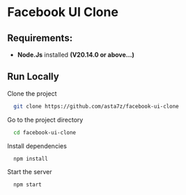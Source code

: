 # Facebook UI Clone

## Requirements:
- **Node.Js** installed **(V20.14.0 or above...)**
## Run Locally

Clone the project

```bash
  git clone https://github.com/asta7z/facebook-ui-clone
```

Go to the project directory

```bash
  cd facebook-ui-clone
```

Install dependencies

```bash
  npm install
```

Start the server

```bash
  npm start
```
